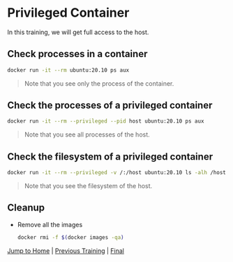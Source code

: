 # Privileged Container

In this training, we will get full access to the host.

## Check processes in a container

```bash
docker run -it --rm ubuntu:20.10 ps aux
```

>Note that you see only the process of the container.

## Check the processes of a privileged container

```bash
docker run -it --rm --privileged --pid host ubuntu:20.10 ps aux
```

>Note that you see all processes of the host.

## Check the filesystem of a privileged container

```bash
docker run -it --rm --privileged -v /:/host ubuntu:20.10 ls -alh /host
```

>Note that you see the filesystem of the host.

## Cleanup

* Remove all the images

  ```bash
  docker rmi -f $(docker images -qa)
  ```

[Jump to Home](../README.md) | [Previous Training](../18_docker-compose/README.md) | [Final](../99_teardown/README.md)
